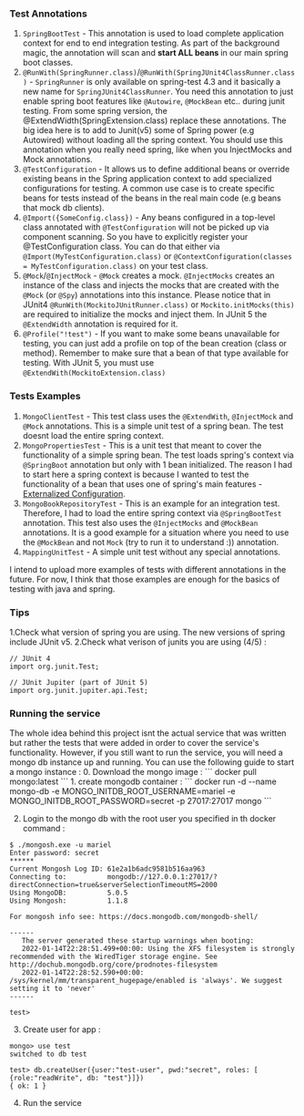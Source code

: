 <h3> Test Annotations </h3>

1. `SpringBootTest` - This annotation is used to load complete application context for end to end integration testing. As part of the background magic, the annotation will scan and <b>start ALL beans </b> in our main spring boot classes.
2. `@RunWith(SpringRunner.class)`/`@RunWith(SpringJUnit4ClassRunner.class)` - `SpringRunner` is only available on spring-test 4.3 and it basically a new name for `SpringJUnit4ClassRunner`. You need this annotation to just enable spring boot features like `@Autowire`, `@MockBean` etc.. during junit testing. From some spring version, the @ExtendWidth(SpringExtension.class) replace these annotations. The big idea here is to add to Junit(v5) some of Spring power (e.g Autowired) without loading all the spring context. You should use this annotation when you really need spring, like when you InjectMocks and Mock annotations.
3. `@TestConfiguration` - It allows us to define additional beans or override existing beans in the Spring application context to add specialized configurations for testing. A common use case is to create specific beans for tests instead of the beans in the real main code (e.g beans that mock db clients).
4. `@Import({SomeConfig.class})` - Any beans configured in a top-level class annotated with `@TestConfiguration` will not be picked up via component scanning. So you have to explicitly register your @TestConfiguration class. You can do that either via `@Import(MyTestConfiguration.class)` or `@ContextConfiguration(classes = MyTestConfiguration.class)` on your test class.
5. `@Mock`/`@InjectMock` - `@Mock` creates a mock. `@InjectMocks` creates an instance of the class and injects the mocks that are created with the `@Mock` (or `@Spy`) annotations into this instance. Please notice that in JUnit4 `@RunWith(MockitoJUnitRunner.class)` or `Mockito.initMocks(this)` are required to initialize the mocks and inject them. In JUnit 5 the `@ExtendWidth` annotation is required for it.
6. `@Profile("!test")` - If you want to make some beans unavailable for testing, you can just add a profile on top of the bean creation (class or method). Remember to make sure that a bean of that type available for testing.
With JUnit 5, you must use `@ExtendWith(MockitoExtension.class)`

<h3> Tests Examples </h3>

1. `MongoClientTest` - This test class uses the `@ExtendWith`, `@InjectMock` and `@Mock` annotations. This is a simple unit test of a spring bean. The test doesnt load the entire spring context.
2. `MongoPropertiesTest` - This is a unit test that meant to cover the functionality of a simple spring bean. The test loads  spring's context via `@SpringBoot` annotation but only with 1 bean initialized. The reason I had to start here a spring context is because I wanted to test the functionality of a bean that uses one of spring's main features - [Externalized Configuration](https://docs.spring.io/spring-boot/docs/current/reference/html/features.html#features.external-config).
3. `MongoBookRepositoryTest` - This is an example for an integration test. Therefore, I had to load the entire spring context via `@SpringBootTest` annotation. This test also uses the `@InjectMocks` and `@MockBean` annotations. It is a good example for a situation where you need to use the  `@MockBean` and not `Mock` (try to run it to understand :)) annotation.
4. `MappingUnitTest` - A simple unit test without any special annotations.

I intend to upload more examples of tests with different annotations in the future. For now, I think that those examples are enough for the basics of testing with java and spring.

<h3>Tips</h3>

1.Check what version of spring you are using. The new versions of spring include JUnit v5.
2.Check what verison of junits you are using (4/5) : 

```
// JUnit 4
import org.junit.Test;

// JUnit Jupiter (part of JUnit 5)
import org.junit.jupiter.api.Test;
```


<h3>Running the service</h3>
The whole idea behind this project isnt the actual service that was written but rather the tests that were added in order to cover the service's functionality.
However, if you still want to run the service, you will need a mongo db instance up and running. You can use the following guide to start a mongo instance :
0. Download the mongo image :
```
docker pull mongo:latest
```
1. create mongodb container :
```
docker run -d --name mongo-db -e MONGO_INITDB_ROOT_USERNAME=mariel -e MONGO_INITDB_ROOT_PASSWORD=secret -p 27017:27017 mongo
```

2. Login to the mongo db with the root user you specified in th docker command : 
```
$ ./mongosh.exe -u mariel
Enter password: secret
******
Current Mongosh Log ID: 61e2a1b6adc9581b516aa963
Connecting to:          mongodb://127.0.0.1:27017/?directConnection=true&serverSelectionTimeoutMS=2000
Using MongoDB:          5.0.5
Using Mongosh:          1.1.8

For mongosh info see: https://docs.mongodb.com/mongodb-shell/

------
   The server generated these startup warnings when booting:
   2022-01-14T22:28:51.499+00:00: Using the XFS filesystem is strongly recommended with the WiredTiger storage engine. See http://dochub.mongodb.org/core/prodnotes-filesystem
   2022-01-14T22:28:52.590+00:00: /sys/kernel/mm/transparent_hugepage/enabled is 'always'. We suggest setting it to 'never'
------

test>
```

3. Create user for app : 
```
mongo> use test
switched to db test

test> db.createUser({user:"test-user", pwd:"secret", roles: [ {role:"readWrite", db: "test"}]})
{ ok: 1 }
```

4. Run the service